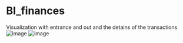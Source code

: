 # BI_finances
Visualization with entrance and out and the detains of the transactions
![image](https://github.com/user-attachments/assets/3e722d10-da8f-4279-bc4b-dda0cadc6779)
![image](https://github.com/user-attachments/assets/6ef79c2f-19c1-4d2b-9e92-488d89f1eb37)
